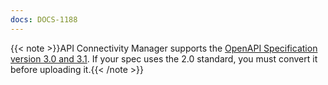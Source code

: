 ```yaml
---
docs: DOCS-1188
---
```


{{< note >}}API Connectivity Manager supports the [OpenAPI Specification version 3.0 and 3.1](https://swagger.io/specification/). If your spec uses the 2.0 standard, you must convert it before uploading it.{{< /note >}}

